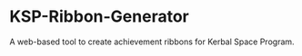 KSP-Ribbon-Generator
====================

A web-based tool to create achievement ribbons for Kerbal Space Program.
